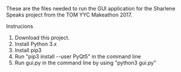 These are the files needed to run the GUI application for the Sharlene Speaks project from the TOM YYC Makeathon 2017.

Instrucions

1. Download this project.
2. Install Python 3.x
3. Install pip3
4. Run "pip3 install --user PyQt5" in the command line
5. Run gui.py in the command line by using "python3 gui.py"
